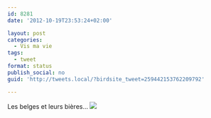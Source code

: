 ```yaml
---
id: 8281
date: '2012-10-19T23:53:24+02:00'

layout: post
categories:
  - Vis ma vie
tags:
  - tweet
format: status
publish_social: no
guid: 'http://tweets.local/?birdsite_tweet=259442153762209792'

---
```


Les belges et leurs bières… ![](http://tweets.local/wp-content/uploads/twitter-archive/tweets_media/259442153762209792-A5m5Q6dCQAAAsfz.jpg)